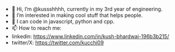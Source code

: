 - 👋 Hi, I’m @kussshhhh, currently in my 3rd year of engineering.
- 👀 I’m interested in making cool stuff that helps people.
- 🌱 I can code in javascript, python and cpp.
- 📫 How to reach me:
- linkedin: https://www.linkedin.com/in/kush-bhardwaj-196b3b215/
- twitter/X: https://twitter.com/kucchi09
  

<!---
kussshhhh/kussshhhh is a ✨ special ✨ repository because its `README.md` (this file) appears on your GitHub profile.
You can click the Preview link to take a look at your changes.
--->

